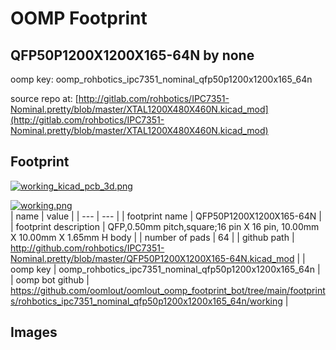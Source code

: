 # OOMP Footprint  
## QFP50P1200X1200X165-64N  by none  
  
oomp key: oomp_rohbotics_ipc7351_nominal_qfp50p1200x1200x165_64n  
  
source repo at: [http://gitlab.com/rohbotics/IPC7351-Nominal.pretty/blob/master/XTAL1200X480X460N.kicad_mod](http://gitlab.com/rohbotics/IPC7351-Nominal.pretty/blob/master/XTAL1200X480X460N.kicad_mod)  
## Footprint  
  
[![working_kicad_pcb_3d.png](working_kicad_pcb_3d_600.png)](working_kicad_pcb_3d.png)  
  
[![working.png](working_600.png)](working.png)  
| name | value | 
| --- | --- | 
| footprint name | QFP50P1200X1200X165-64N | 
| footprint description | QFP,0.50mm pitch,square;16 pin X 16 pin, 10.00mm X 10.00mm X 1.65mm H body | 
| number of pads | 64 | 
| github path | http://github.com/rohbotics/IPC7351-Nominal.pretty/blob/master/QFP50P1200X1200X165-64N.kicad_mod | 
| oomp key | oomp_rohbotics_ipc7351_nominal_qfp50p1200x1200x165_64n | 
| oomp bot github | https://github.com/oomlout/oomlout_oomp_footprint_bot/tree/main/footprints/rohbotics_ipc7351_nominal_qfp50p1200x1200x165_64n/working | 
## Images  

